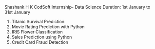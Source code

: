 Shashank H K
CodSoft Internship- Data Science
Duration: 1st January to 31st January
1. Titanic Survival Prediction
2. Movie Rating Prediction with Python
3. IRIS Flower Classification
4. Sales Prediction using Python
5. Credit Card Fraud Detection
